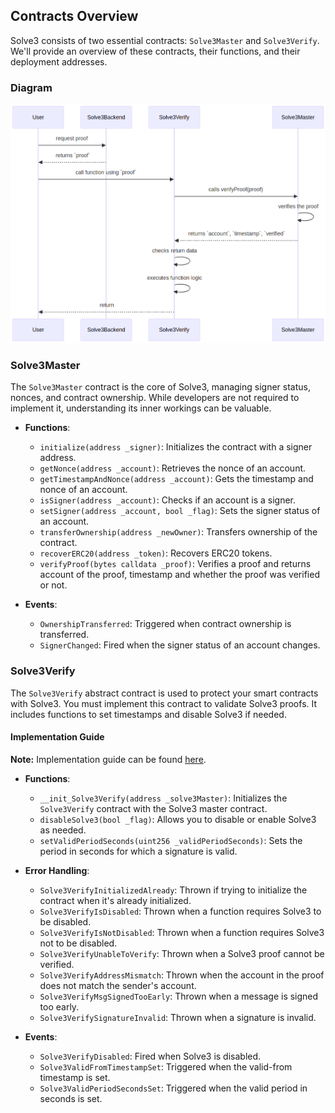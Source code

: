 <h2>Contracts Overview</h2>

Solve3 consists of two essential contracts: `Solve3Master` and `Solve3Verify`. We'll provide an overview of these contracts, their functions, and their deployment addresses.

### Diagram  <!-- {docsify-ignore-all} -->

![Diagram](_media/contract-diagram.png)

### Solve3Master <!-- {docsify-ignore} -->

The `Solve3Master` contract is the core of Solve3, managing signer status, nonces, and contract ownership. While developers are not required to implement it, understanding its inner workings can be valuable.

* **Functions**:
    
    * `initialize(address _signer)`: Initializes the contract with a signer address.
    * `getNonce(address _account)`: Retrieves the nonce of an account.
    * `getTimestampAndNonce(address _account)`: Gets the timestamp and nonce of an account.
    * `isSigner(address _account)`: Checks if an account is a signer.
    * `setSigner(address _account, bool _flag)`: Sets the signer status of an account.
    * `transferOwnership(address _newOwner)`: Transfers ownership of the contract.
    * `recoverERC20(address _token)`: Recovers ERC20 tokens.
    * `verifyProof(bytes calldata _proof)`: Verifies a proof and returns account of the proof, timestamp and whether the proof was verified or not.
* **Events**:
    
    * `OwnershipTransferred`: Triggered when contract ownership is transferred.
    * `SignerChanged`: Fired when the signer status of an account changes.

### Solve3Verify

The `Solve3Verify` abstract contract is used to protect your smart contracts with Solve3. You must implement this contract to validate Solve3 proofs. It includes functions to set timestamps and disable Solve3 if needed.

#### Implementation Guide <!-- {docsify-ignore} -->

**Note:** Implementation guide can be found [here](contractsImplementation.md).

* **Functions**:
    
    * `__init_Solve3Verify(address _solve3Master)`: Initializes the `Solve3Verify` contract with the Solve3 master contract.
    * `disableSolve3(bool _flag)`: Allows you to disable or enable Solve3 as needed.
    * `setValidPeriodSeconds(uint256 _validPeriodSeconds)`: Sets the period in seconds for which a signature is valid.
* **Error Handling**:
    
    * `Solve3VerifyInitializedAlready`: Thrown if trying to initialize the contract when it's already initialized.
    * `Solve3VerifyIsDisabled`: Thrown when a function requires Solve3 to be disabled.
    * `Solve3VerifyIsNotDisabled`: Thrown when a function requires Solve3 not to be disabled.
    * `Solve3VerifyUnableToVerify`: Thrown when a Solve3 proof cannot be verified.
    * `Solve3VerifyAddressMismatch`: Thrown when the account in the proof does not match the sender's account.
    * `Solve3VerifyMsgSignedTooEarly`: Thrown when a message is signed too early.
    * `Solve3VerifySignatureInvalid`: Thrown when a signature is invalid.
* **Events**:
    
    * `Solve3VerifyDisabled`: Fired when Solve3 is disabled.
    * `Solve3ValidFromTimestampSet`: Triggered when the valid-from timestamp is set.
    * `Solve3ValidPeriodSecondsSet`: Triggered when the valid period in seconds is set.